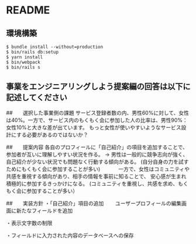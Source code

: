# README

## 環境構築
```
$ bundle install --without=production
$ bin/rails db:setup
$ yarn install
$ bin/webpack
$ bin/rails s
```

## 事業をエンジニアリングしよう提案編の回答は以下に記述してください

##　　選択した事業側の課題
サービス登録者数の内、男性60%に対して、女性は40%。一方で、サービス内のもくもく会に参加した人の比率は、男性90%：女性10%と大きな差が出ています。 
もっと女性が使いやすいようなサービス設計にする必要があるのではないか？

##　　提案内容
各自のプロフィールに「自己紹介」の項目を追加することで、参加者が互いに理解しやすい状況を作る。 
→ 男性は一般的に競争志向が強く、自己紹介が少ない状況でも問題なく行動する傾向がある。 
(自分自身の力を試すためにもくもく会に参加することが多い) 　　　
一方で、女性はコミュニティや共感を重視する傾向があり、相手の情報を事前に知ることで、
安心感が生まれ積極的に参加するきっかけになる。 
(コミュニティを重視し、共感を求め、もくもく会に参加することが多い）

##　　実装方針
・「自己紹介」項目の追加 　　ユーザープロフィールの編集画面に新たなフィールドを追加

・表示文字数の制限

・フィールドに入力された内容のデータベースへの保存
